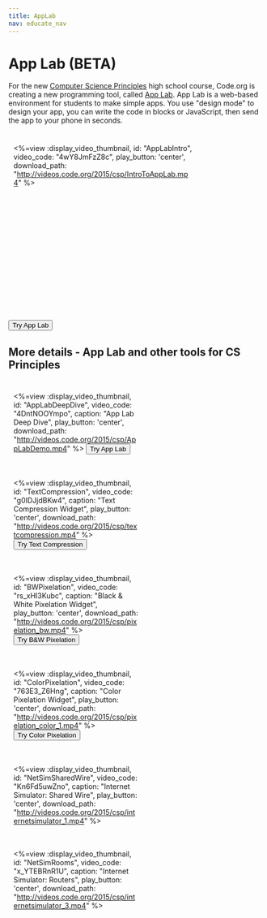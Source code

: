 ```yaml
---
title: AppLab
nav: educate_nav
---
```



# App Lab (BETA)
For the new [Computer Science Principles](/educate/csp) high school course, Code.org is creating a new programming tool, called [App Lab](https://studio.code.org/p/applab). App Lab is a web-based  environment for students to make simple apps. You use "design mode" to design your app, you can write the code in blocks or JavaScript, then send the app to your phone in seconds.

<div style="float:left; padding:10px; width:70%">

<%=view :display_video_thumbnail, id: "AppLabIntro", video_code: "4wY8JmFzZ8c", play_button: 'center', download_path: "http://videos.code.org/2015/csp/IntroToAppLab.mp4" %>

</div>
<br/><br/><br/><br/><br/><br/><br/><br/><br/><br/><br/><br/><br/><br/><br/><br/><br/><br/><br/><br/><br/>

[<button>Try App Lab</button>](https://studio.code.org/p/applab)


## More details - App Lab and other tools for CS Principles

<div style="float:left; padding:10px; width:49%">

<%=view :display_video_thumbnail, id: "AppLabDeepDive", video_code: "4DntNOOYmpo", caption: "App Lab Deep Dive", play_button: 'center', download_path: "http://videos.code.org/2015/csp/AppLabDemo.mp4" %>
[<button>Try App Lab</button>](https://studio.code.org/p/applab)
</div>

<div style="float:left; padding:10px; width:49%">

<%=view :display_video_thumbnail, id: "TextCompression", video_code: "g0IDJjdBKw4", caption: "Text Compression Widget", play_button: 'center', download_path: "http://videos.code.org/2015/csp/textcompression.mp4" %>
[<button>Try Text Compression</button>](/textcompression)
</div>

<div style='clear:both'></div>

<div style="float:left; padding:10px; width:49%">

<%=view :display_video_thumbnail, id: "BWPixelation", video_code: "rs_xHI3Kubc", caption: "Black & White Pixelation Widget", play_button: 'center', download_path: "http://videos.code.org/2015/csp/pixelation_bw.mp4" %>
[<button>Try B&W Pixelation</button>](/pixelation)
</div>

<div style="float:left; padding:10px; width:49%">

<%=view :display_video_thumbnail, id: "ColorPixelation", video_code: "763E3_Z6Hng", caption: "Color Pixelation Widget", play_button: 'center', download_path: "http://videos.code.org/2015/csp/pixelation_color_1.mp4" %>
[<button>Try Color Pixelation</button>](/pixelation)
</div>

<div style='clear:both'></div>

<div style="float:left; padding:10px; width:49%">

<%=view :display_video_thumbnail, id: "NetSimSharedWire", video_code: "Kn6Fd5uwZno", caption: "Internet Simulator: Shared Wire", play_button: 'center', download_path: "http://videos.code.org/2015/csp/internetsimulator_1.mp4" %>
</div>

<div style="float:left; padding:10px; width:49%">

<%=view :display_video_thumbnail, id: "NetSimRooms", video_code: "x_YTEBRnR1U", caption: "Internet Simulator: Routers", play_button: 'center', download_path: "http://videos.code.org/2015/csp/internetsimulator_3.mp4" %>
</div>
